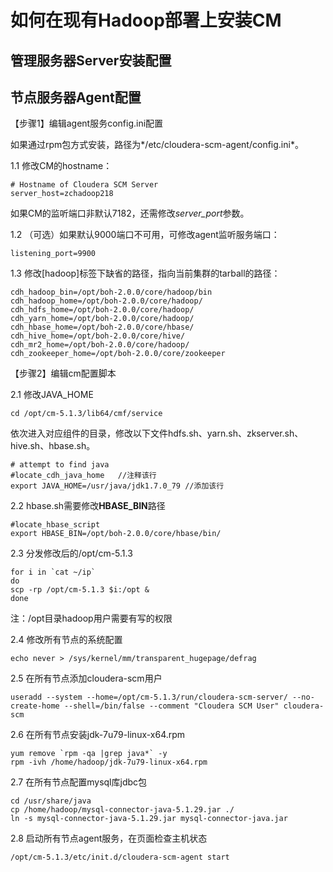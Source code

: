 # 如何在现有Hadoop部署上安装CM


## 管理服务器Server安装配置

## 节点服务器Agent配置

【步骤1】编辑agent服务config.ini配置

如果通过rpm包方式安装，路径为*/etc/cloudera-scm-agent/config.ini*。

1.1 修改CM的hostname：

```
# Hostname of Cloudera SCM Server
server_host=zchadoop218
```

如果CM的监听端口非默认7182，还需修改*server_port*参数。

1.2 （可选）如果默认9000端口不可用，可修改agent监听服务端口：

```
listening_port=9900
```

1.3 修改[hadoop]标签下缺省的路径，指向当前集群的tarball的路径：

```
cdh_hadoop_bin=/opt/boh-2.0.0/core/hadoop/bin
cdh_hadoop_home=/opt/boh-2.0.0/core/hadoop/
cdh_hdfs_home=/opt/boh-2.0.0/core/hadoop/
cdh_yarn_home=/opt/boh-2.0.0/core/hadoop/
cdh_hbase_home=/opt/boh-2.0.0/core/hbase/
cdh_hive_home=/opt/boh-2.0.0/core/hive/
cdh_mr2_home=/opt/boh-2.0.0/core/hadoop/
cdh_zookeeper_home=/opt/boh-2.0.0/core/zookeeper
```

【步骤2】编辑cm配置脚本

2.1 修改JAVA_HOME

```
cd /opt/cm-5.1.3/lib64/cmf/service
```

依次进入对应组件的目录，修改以下文件hdfs.sh、yarn.sh、zkserver.sh、hive.sh、hbase.sh。

```
# attempt to find java
#locate_cdh_java_home	//注释该行
export JAVA_HOME=/usr/java/jdk1.7.0_79 //添加该行
```

2.2 hbase.sh需要修改**HBASE_BIN**路径

```
#locate_hbase_script
export HBASE_BIN=/opt/boh-2.0.0/core/hbase/bin/
```

2.3	分发修改后的/opt/cm-5.1.3

```
for i in `cat ~/ip`
do
scp -rp /opt/cm-5.1.3 $i:/opt &
done
```

注：/opt目录hadoop用户需要有写的权限

2.4	修改所有节点的系统配置

```
echo never > /sys/kernel/mm/transparent_hugepage/defrag
```

2.5	在所有节点添加cloudera-scm用户

```
useradd --system --home=/opt/cm-5.1.3/run/cloudera-scm-server/ --no-create-home --shell=/bin/false --comment "Cloudera SCM User" cloudera-scm
```

2.6	在所有节点安装jdk-7u79-linux-x64.rpm

```
yum remove `rpm -qa |grep java*` -y
rpm -ivh /home/hadoop/jdk-7u79-linux-x64.rpm
```

2.7	在所有节点配置mysql库jdbc包

```
cd /usr/share/java
cp /home/hadoop/mysql-connector-java-5.1.29.jar ./
ln -s mysql-connector-java-5.1.29.jar mysql-connector-java.jar
```

2.8	启动所有节点agent服务，在页面检查主机状态

```
/opt/cm-5.1.3/etc/init.d/cloudera-scm-agent start
```


